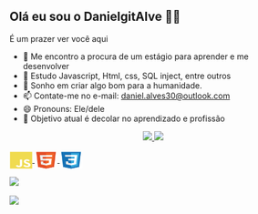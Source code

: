 ## Olá eu sou o DanielgitAlve 🧑🏻
 É um prazer ver você aqui 

- 🔭 Me encontro a procura de um estágio para aprender e me desenvolver
- 🌱 Estudo Javascript, Html, css, SQL inject, entre outros
- 🌟 Sonho em criar algo bom para a humanidade.
- 📫 Contate-me no e-mail: daniel.alves30@outlook.com
- 😄 Pronouns: Ele/dele
- 🚀 Objetivo atual é decolar no aprendizado e profissão 
<div align="center">
  <a href="https://github.com/DanielgitAlves">
  <img height="180em" src="https://github-readme-stats.vercel.app/api?username=DanielgitAlves&show_icons=true&theme=dark&include_all_commits=true&count_private=true"/>
  <img height="180em" src="https://github-readme-stats.vercel.app/api/top-langs/?username=DanielgitAlves&layout=compact&langs_count=7&theme=dark"/>
</div>
<div style="display: inline_block"><br>
  <img align="center" alt="Dani-Js" height="30" width="40" src="https://raw.githubusercontent.com/devicons/devicon/master/icons/javascript/javascript-plain.svg">
  <img align="center" alt="Dani-HTML" height="30" width="40" src="https://raw.githubusercontent.com/devicons/devicon/master/icons/html5/html5-original.svg">
  <img align="center" alt="Dani-CSS" height="30" width="40" src="https://raw.githubusercontent.com/devicons/devicon/master/icons/css3/css3-original.svg">
  <div> 
  
  <a href="https://www.instagram.com/daniel_alves_sou/" target="_blank"><img src="https://img.shields.io/badge/-Instagram-%23E4405F?style=for-the-badge&logo=instagram&logoColor=white" target="_blank"></a>

  <a href="https://www.linkedin.com/in/daniel-2725/" target="_blank"><img src="https://img.shields.io/badge/-LinkedIn-%230077B5?style=for-the-badge&logo=linkedin&logoColor=white" target="_blank"></a> 

